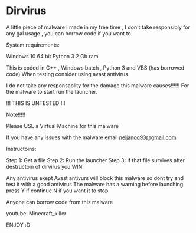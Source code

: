 # Dirvirus
A little piece of malware I made in my free time , I don't take responsibly for any gal usage , you can borrow code if you want to

System requirements:

Windows 10 64 bit
Python 3
2 Gb ram


This is coded in C++ , Windows batch , Python 3 and VBS (has borrowed code)
When testing consider using avast antivirus

I do not take any responsablity for the damage this malware causes!!!!!!
For the malware to start run the launcher.

!!! THIS IS UNTESTED !!!

Note!!!!!

Please USE a Virtual Machine for this malware

If you have any issues with the malware email neljanco93@gmail.com

Instructoins:

Step 1: Get a file
Step 2: Run the launcher
Step 3: If that file survives after destructoin of dirvirus you WIN

Any antivirus exept Avast antivurs will block this malware so dont try and test it with a good antivirus
The malware has a warning before launching press Y if continue N if you want it to stop

Anyone can borrow code from this malware

youtube:  Minecraft_killer

ENJOY :D
